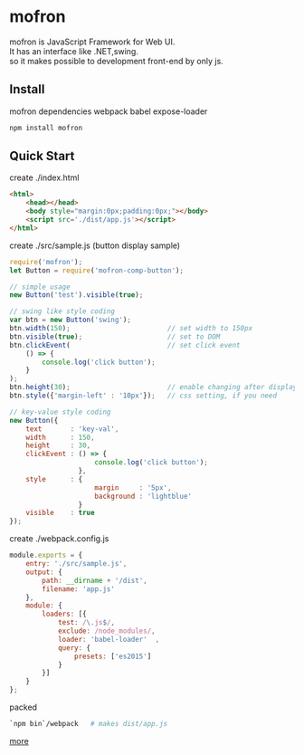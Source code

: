 # mofron

mofron is JavaScript Framework for Web UI.<br>
It has an interface like .NET,swing. <br>
so it makes possible to development front-end by only js.


## Install
mofron dependencies webpack babel expose-loader

```bash
npm install mofron 
```

## Quick Start

create ./index.html

```html
<html>
    <head></head>
    <body style="margin:0px;padding:0px;"></body>
    <script src='./dist/app.js'></script>
</html>
```

create ./src/sample.js (button display sample)

```javascript
require('mofron'); 
let Button = require('mofron-comp-button');

// simple usage
new Button('test').visible(true); 

// swing like style coding
var btn = new Button('swing');
btn.width(150);                        // set width to 150px
btn.visible(true);                     // set to DOM
btn.clickEvent(                        // set click event
    () => {
        console.log('click button');
    }
);
btn.height(30);                        // enable changing after display
btn.style({'margin-left' : '10px'});   // css setting, if you need

// key-value style coding
new Button({
    text       : 'key-val',
    width      : 150,
    height     : 30,
    clickEvent : () => {
                     console.log('click button');
                 },
    style      : {
                     margin     : '5px',
                     background : 'lightblue'
                 }
    visible    : true
});
```

create ./webpack.config.js

```javascript
module.exports = {
    entry: './src/sample.js', 
    output: {
        path: __dirname + '/dist',
        filename: 'app.js' 
    },
    module: {
        loaders: [{
            test: /\.js$/,
            exclude: /node_modules/,
            loader: 'babel-loader'  ,
            query: {
                presets: ['es2015']  
            }
        }]
    }
};
```
packed

```bash
`npm bin`/webpack   # makes dist/app.js
```


[more](http://qiita.com/Ki4mTaria/items/3d2ccc1c9867ee9270bf)
